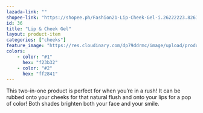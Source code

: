 ```yaml
---
lazada-link: ""
shopee-link: "https://shopee.ph/Fashion21-Lip-Cheek-Gel-i.26222223.826165431"
id: 36
title: "Lip & Cheek Gel"
layout: product-item
categories: ["cheeks"]
feature_image: "https://res.cloudinary.com/dp79ddrmc/image/upload/products/lipCheek.jpg"
colors:
    - color: "#1"
      hex: "f23b32"
    - color: "#2"
      hex: "ff2841"
---
```

This two-in-one product is perfect for when you’re in a rush! It can be rubbed onto your cheeks for that natural flush and onto your lips for a pop of color! Both shades brighten both your face and your smile. 